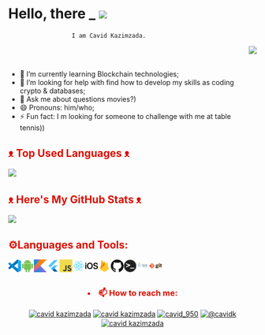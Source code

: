

# Hello, there _ <img src="https://raw.githubusercontent.com/MartinHeinz/MartinHeinz/master/wave.gif" width="30px"> 
                      I am Cavid Kazimzada. 

<img src="https://media.giphy.com/media/f3iwJFOVOwuy7K6FFw/giphy.gif" align="right"><br></br>


 

- 🌱 I’m currently learning Blockchain technologies;
- 🤔 I’m looking for help with find how to develop my skills as coding crypto & databases;
- 💬 Ask me about questions movies?)
- 😄 Pronouns: him/who;
- ⚡ Fun fact: I m looking for someone to challenge with me at table tennis)) <br>
 

<h2 align="left"><font  color="darkyellow">ᴥ Top Used Languages  ᴥ<font/></h2>                   
<a href = "https://github.com/cavidk"> 
   <img src = "https://github-readme-stats.vercel.app/api/top-langs/?username=cavidk&layout=compact&theme=buefy"/>
</a>
 
 <h2 align="left"><font  color="darkyellow"> ᴥ Here's My GitHub Stats ᴥ<font/></h2>
<a href="https://github.com/cavidk">
  <img height="175em" src="https://github-readme-stats.vercel.app/api?username=cavidk&show_icons=true&theme=buefy"/>
</a>   
  
  <h2>⚙️Languages and Tools:</h2>
 
  <img align="left" alt="Visual Studio Code" width="26px" src="https://raw.githubusercontent.com/github/explore/80688e429a7d4ef2fca1e82350fe8e3517d3494d/topics/visual-studio-code/visual-studio-code.png" />
  
 <img align="left" alt="Android" width="26px" src="https://raw.githubusercontent.com/github/explore/80688e429a7d4ef2fca1e82350fe8e3517d3494d/topics/android/android.png" />
 
 <img align="left" alt="Kotlin" width="26px" src="https://raw.githubusercontent.com/github/explore/80688e429a7d4ef2fca1e82350fe8e3517d3494d/topics/kotlin/kotlin.png"/>
 
 <img align="left" alt="Flutter" width="26px" src="https://raw.githubusercontent.com/github/explore/80688e429a7d4ef2fca1e82350fe8e3517d3494d/topics/flutter/flutter.png" />
 
 <img align="left" alt="JavaScript" width="26px" src="https://raw.githubusercontent.com/github/explore/80688e429a7d4ef2fca1e82350fe8e3517d3494d/topics/javascript/javascript.png" />
 
 <img align="left" alt="React" width="26px" src="https://raw.githubusercontent.com/github/explore/80688e429a7d4ef2fca1e82350fe8e3517d3494d/topics/react/react.png" />
 
 <img align="left" alt="iOS" width="26px" src="https://raw.githubusercontent.com/github/explore/80688e429a7d4ef2fca1e82350fe8e3517d3494d/topics/ios/ios.png" />
 
 <img align="left" alt="Firebase" width="26px" src="https://raw.githubusercontent.com/github/explore/80688e429a7d4ef2fca1e82350fe8e3517d3494d/topics/firebase/firebase.png" />
 
 <img align="left" alt="GitHub" width="26px" src="https://raw.githubusercontent.com/github/explore/78df643247d429f6cc873026c0622819ad797942/topics/github/github.png" />
 
 <img align="left" alt="Terminal" width="26px" src="https://raw.githubusercontent.com/github/explore/80688e429a7d4ef2fca1e82350fe8e3517d3494d/topics/terminal/terminal.png" />
 
 <img align="left" alt="Java" width="26px" src="https://raw.githubusercontent.com/github/explore/80688e429a7d4ef2fca1e82350fe8e3517d3494d/topics/java/java.png" />

<img align="left" alt="Git" width="26px" src="https://raw.githubusercontent.com/github/explore/80688e429a7d4ef2fca1e82350fe8e3517d3494d/topics/git/git.png" />

   <br>
<br>
<h3 align = "center"><li>📫 How to reach me:</li></h3> 
<p align = "center">
<a href="https://www.linkedin.com/in/cavid-kazimzada-8a9b96185/" target="blank"><img align="center" src="https://raw.githubusercontent.com/rahuldkjain/github-profile-readme-generator/master/src/images/icons/Social/linked-in-alt.svg" alt="cavid kazimzada" height="25" width="35" /></a>
<a href="https://www.facebook.com/cavid.kazimzade442/" target="blank"><img align="center" src="https://raw.githubusercontent.com/rahuldkjain/github-profile-readme-generator/master/src/images/icons/Social/facebook.svg" alt="cavid kazimzada" height="25" width="35" /></a>
<a href="https://www.instagram.com/https://www.instagram.com/cavid_950/" target="blank"><img align="center" src="https://raw.githubusercontent.com/rahuldkjain/github-profile-readme-generator/master/src/images/icons/Social/instagram.svg" alt="cavid_950" height="25" width="35" /></a>
<a href="https://medium.com/me/stories/public" target="blank"><img align="center" src="https://raw.githubusercontent.com/rahuldkjain/github-profile-readme-generator/master/src/images/icons/Social/medium.svg" alt="@cavidk" height="25" width="35" /></a>
<a href="https://www.hackerrank.com/cavid_kz" target="blank"><img align="center" src="https://raw.githubusercontent.com/rahuldkjain/github-profile-readme-generator/master/src/images/icons/Social/hackerrank.svg" alt="cavid kazimzada" height="25" width="35" /></a>
</p>


  
  
  
  
  
  
  
  
  
  
  
  
  
  
